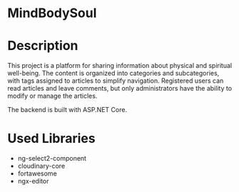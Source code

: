 # MindBodySoul
<h1> Description </h1>
This project is a platform for sharing information about physical and spiritual well-being. The content is organized into categories and subcategories, with tags assigned to articles to simplify navigation. Registered users can read articles and leave comments, but only administrators have the ability to modify or manage the articles.

The backend is built with ASP.NET Core.
<h1>Used Libraries</h1>
<ul>
  <li>ng-select2-component</li>
  <li>cloudinary-core</li>
  <li>fortawesome</li>
  <li>ngx-editor</li>
</ul>



